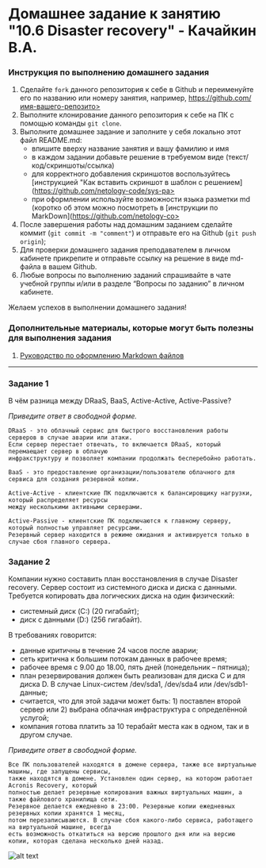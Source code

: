 # Домашнее задание к занятию "10.6 Disaster recovery" - Качайкин В.А.

### Инструкция по выполнению домашнего задания

   1. Сделайте `fork` данного репозитория к себе в Github и переименуйте его по названию или номеру занятия, например, https://github.com/имя-вашего-репозито>
   2. Выполните клонирование данного репозитория к себе на ПК с помощью команды `git clone`.
   3. Выполните домашнее задание и заполните у себя локально этот файл README.md:
      - впишите вверху название занятия и вашу фамилию и имя
      - в каждом задании добавьте решение в требуемом виде (текст/код/скриншоты/ссылка)
      - для корректного добавления скриншотов воспользуйтесь [инструкцией "Как вставить скриншот в шаблон с решением](https://github.com/netology-code/sys-pa>
      - при оформлении используйте возможности языка разметки md (коротко об этом можно посмотреть в [инструкции  по MarkDown](https://github.com/netology-co>
   4. После завершения работы над домашним заданием сделайте коммит (`git commit -m "comment"`) и отправьте его на Github (`git push origin`);
   5. Для проверки домашнего задания преподавателем в личном кабинете прикрепите и отправьте ссылку на решение в виде md-файла в вашем Github.
   6. Любые вопросы по выполнению заданий спрашивайте в чате учебной группы и/или в разделе “Вопросы по заданию” в личном кабинете.

Желаем успехов в выполнении домашнего задания!

### Дополнительные материалы, которые могут быть полезны для выполнения задания

1. [Руководство по оформлению Markdown файлов](https://gist.github.com/Jekins/2bf2d0638163f1294637#Code)

---

### Задание 1

В чём разница между DRaaS, BaaS, Active-Active, Active-Passive?

*Приведите ответ в свободной форме.*

```
DRaaS - это облачный сервис для быстрого восстановления работы серверов в случае аварии или атаки.
Если сервер перестает отвечать, то включается DRaaS, который перемаещает сервер в облачую 
инфракструктуру и позволяет компании продолжать бесперебойно работать.

BaaS - это предоставление организации/пользователю облачного для сервиса для создания резервной копии.

Active-Active - клиентские ПК подключаются к балансировщику нагрузки, который распределяет ресурсы
между несколькими активными серверами.

Active-Passive - клиентские ПК подключаются к главному серверу, который полностью управляет ресурсами. 
Резервный сервер находится в режиме ожидания и активируется только в случае сбоя главного сервера.
```

### Задание 2
Компании нужно составить план восстановления в случае Disaster recovery. 
Сервер состоит из системного диска и диска с данными. Требуется копировать два 
логических диска на один физический:

* системный диск (C:) (20 гигабайт);
* диск с данными (D:) (256 гигабайт).

В требованиях говорится:

* данные критичны в течение 24 часов после аварии;
* сеть критична к большим потокам данных в рабочее время;
* рабочее время с 9.00 до 18.00, пять дней (понедельник – пятница);
* план резервирования должен быть реализован для диска C и для диска D. 
В случае Linux-систем /dev/sda1, /dev/sda4 или /dev/sdb1-данные;
* считается, что для этой задачи может быть: 1) поставлен второй сервер 
или 2) выбрана облачная инфраструктура с определённой услугой;
* компания готова платить за 10 терабайт места как в одном, так и в другом случае.

*Приведите ответ в свободной форме.*

```
Все ПК пользователей находятся в домене сервера, также все виртуальные машины, где запущены сервисы,
также находятся в домене. Установлен один сервер, на котором работает Acronis Recovery, который 
полностью делает резервные копирования важных виртуальных машин, а также файлового хранилища сети. 
Резервное делается ежедневно в 23:00. Резервные копии ежедневных резервных копии хранятся 1 месяц, 
потом перезаписываются. В случае сбоя какого-либо сервиса, работащего на виртуальной машине, всегда 
есть возможность откатиться на версию прошлого дня или на версию копии, которая сделана несколько дней назад.
```
![alt text](https://github.com/VladimirKachaikin/10.6---Disaster-recovery/blob/main/img/topology.png)

